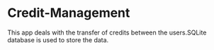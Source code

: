 # Credit-Management
This app deals with the transfer of credits between the users.SQLite database is used to store the data.
